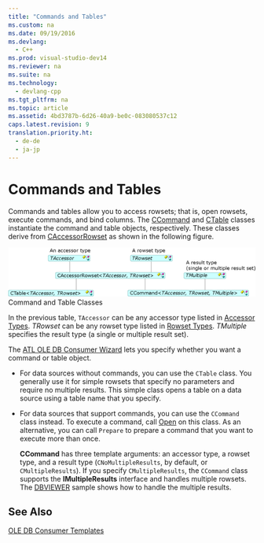```yaml
---
title: "Commands and Tables"
ms.custom: na
ms.date: 09/19/2016
ms.devlang: 
  - C++
ms.prod: visual-studio-dev14
ms.reviewer: na
ms.suite: na
ms.technology: 
  - devlang-cpp
ms.tgt_pltfrm: na
ms.topic: article
ms.assetid: 4bd3787b-6d26-40a9-be0c-083080537c12
caps.latest.revision: 9
translation.priority.ht: 
  - de-de
  - ja-jp
---
```

# Commands and Tables
Commands and tables allow you to access rowsets; that is, open rowsets, execute commands, and bind columns. The [CCommand](../vs140/CCommand-Class.md) and [CTable](../vs140/CTable-Class.md) classes instantiate the command and table objects, respectively. These classes derive from [CAccessorRowset](../vs140/CAccessorRowset-Class.md) as shown in the following figure.  
  
 ![CCommand and CTable](../vs140/media/vcCommandsTables.gif "vcCommandsTables")  
Command and Table Classes  
  
 In the previous table, `TAccessor` can be any accessor type listed in [Accessor Types](../vs140/Accessors-and-Rowsets.md). *TRowset* can be any rowset type listed in [Rowset Types](../vs140/Accessors-and-Rowsets.md). *TMultiple* specifies the result type (a single or multiple result set).  
  
 The [ATL OLE DB Consumer Wizard](../vs140/ATL-OLE-DB-Consumer-Wizard.md) lets you specify whether you want a command or table object.  
  
-   For data sources without commands, you can use the `CTable` class. You generally use it for simple rowsets that specify no parameters and require no multiple results. This simple class opens a table on a data source using a table name that you specify.  
  
-   For data sources that support commands, you can use the `CCommand` class instead. To execute a command, call [Open](../vs140/CCommand--Open.md) on this class. As an alternative, you can call `Prepare` to prepare a command that you want to execute more than once.  
  
     **CCommand** has three template arguments: an accessor type, a rowset type, and a result type (`CNoMultipleResults`, by default, or `CMultipleResults`). If you specify `CMultipleResults`, the `CCommand` class supports the **IMultipleResults** interface and handles multiple rowsets. The [DBVIEWER](assetId:///07620f99-c347-4d09-9ebc-2459e8049832) sample shows how to handle the multiple results.  
  
## See Also  
 [OLE DB Consumer Templates](../vs140/OLE-DB-Consumer-Templates--C---.md)